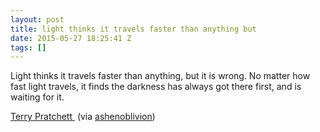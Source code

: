```yaml
---
layout: post
title: light thinks it travels faster than anything but
date: 2015-05-27 18:25:41 Z
tags: []
---
```

Light thinks it travels faster than anything, but it is wrong. No matter how fast light travels, it finds the darkness has always got there first, and is waiting for it.

[Terry Pratchett ](http://wordsnquotes.com/tagged/terry-pratchett) (via [ashenoblivion](http://ashenoblivion.tumblr.com/))

